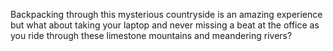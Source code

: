 Backpacking through this mysterious countryside is an amazing experience but what about taking your laptop and never missing a beat at the office as you ride through these limestone mountains and meandering rivers?